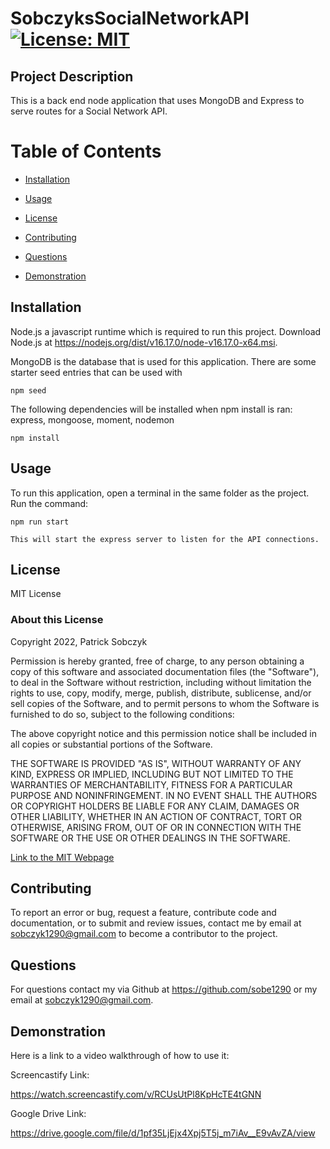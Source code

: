 # SobczyksSocialNetworkAPI [![License: MIT](https://img.shields.io/badge/License-MIT-yellow.svg)](https://opensource.org/licenses/MIT)

  ## Project Description 

  This is a back end node application that uses MongoDB and Express to serve routes for a Social Network API.

  # Table of Contents

  - [Installation](#installation)

  - [Usage](#usage)

  - [License](#license)

  - [Contributing](#contributing)

  - [Questions](#questions)

  - [Demonstration](#demonstration)

    
  ## Installation 

  Node.js a javascript runtime which is required to run this project. Download Node.js at https://nodejs.org/dist/v16.17.0/node-v16.17.0-x64.msi. 

  MongoDB is the database that is used for this application. There are some starter seed entries that can be used with

  ```
  npm seed
  ```
  

  The following dependencies will be installed when npm install is ran: express, mongoose, moment, nodemon

  ```
  npm install
  ```

  ## Usage 

  To run this application, open a terminal in the same folder as the project. Run the command:  
  
  ```
  npm run start
  ```
    This will start the express server to listen for the API connections.

  ## License 

  MIT License

  ### About this License 

  Copyright 2022, Patrick Sobczyk

  Permission is hereby granted, free of charge, to any person obtaining a copy of this software and associated documentation files (the "Software"), to deal in the Software without restriction, including without limitation the rights to use, copy, modify, merge, publish, distribute, sublicense, and/or sell copies of the Software, and to permit persons to whom the Software is furnished to do so, subject to the following conditions:

  The above copyright notice and this permission notice shall be included in all copies or substantial portions of the Software.

  THE SOFTWARE IS PROVIDED "AS IS", WITHOUT WARRANTY OF ANY KIND, EXPRESS OR IMPLIED, INCLUDING BUT NOT LIMITED TO THE WARRANTIES OF MERCHANTABILITY, FITNESS FOR A PARTICULAR PURPOSE AND NONINFRINGEMENT. IN NO EVENT SHALL THE AUTHORS OR COPYRIGHT HOLDERS BE LIABLE FOR ANY CLAIM, DAMAGES OR OTHER LIABILITY, WHETHER IN AN ACTION OF CONTRACT, TORT OR OTHERWISE, ARISING FROM, OUT OF OR IN CONNECTION WITH THE SOFTWARE OR THE USE OR OTHER DEALINGS IN THE SOFTWARE.

  [Link to the MIT Webpage](https://www.mit.edu/~amini/LICENSE.md)

  ## Contributing 

  To report an error or bug, request a feature, contribute code and documentation, or to submit and review issues, contact me by email at sobczyk1290@gmail.com to become a contributor to the project.

  ## Questions 

  For questions contact my via Github at https://github.com/sobe1290 or my email at sobczyk1290@gmail.com.

  ## Demonstration

  Here is a link to a video walkthrough of how to use it:

  Screencastify Link:
  
  https://watch.screencastify.com/v/RCUsUtPl8KpHcTE4tGNN

  Google Drive Link:

  https://drive.google.com/file/d/1pf35LjEjx4Xpj5T5j_m7iAv__E9vAvZA/view
  

 
  


  